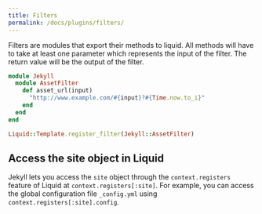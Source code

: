 ```yaml
---
title: Filters
permalink: /docs/plugins/filters/
---
```


Filters are modules that export their methods to liquid.
All methods will have to take at least one parameter which represents the input
of the filter. The return value will be the output of the filter.

```ruby
module Jekyll
  module AssetFilter
    def asset_url(input)
      "http://www.example.com/#{input}?#{Time.now.to_i}"
    end
  end
end

Liquid::Template.register_filter(Jekyll::AssetFilter)
```

## Access the site object in Liquid

Jekyll lets you access the `site` object through the
`context.registers` feature of Liquid at `context.registers[:site]`. For example, you can
access the global configuration file `_config.yml` using
`context.registers[:site].config`.
